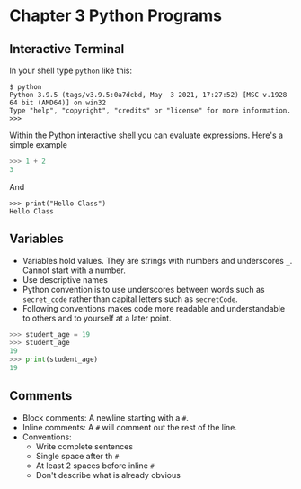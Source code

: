 # Chapter 3 Python Programs

## Interactive Terminal

In your shell type `python` like this:
```
$ python
Python 3.9.5 (tags/v3.9.5:0a7dcbd, May  3 2021, 17:27:52) [MSC v.1928 64 bit (AMD64)] on win32
Type "help", "copyright", "credits" or "license" for more information.
>>>
```
Within the Python interactive shell you can evaluate expressions.  Here's a simple example
```python
>>> 1 + 2
3
```
And
```
>>> print("Hello Class")
Hello Class
```

## Variables

* Variables hold values.  They are strings with numbers and underscores `_`.  Cannot start with a number. 
* Use descriptive names
* Python convention is to use underscores between words such as `secret_code` rather than capital letters such as `secretCode`.
* Following conventions makes code more readable and understandable to others and to yourself at a later point.
```python
>>> student_age = 19
>>> student_age
19
>>> print(student_age)
19
```

## Comments
* Block comments: A newline starting with a `#`.  
* Inline comments: A `#` will comment out the rest of the line.
* Conventions:
  * Write complete sentences
  * Single space after th `#`
  * At least 2 spaces before inline `#`
  * Don't describe what is already obvious

